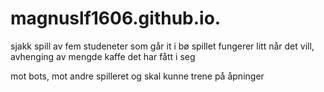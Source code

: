 # magnuslf1606.github.io.

sjakk spill av fem studeneter som går it i bø
spillet fungerer litt når det vill, avhenging av mengde kaffe det har fått i seg

mot bots, mot andre spilleret og skal kunne trene på åpninger


